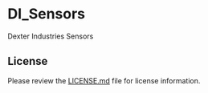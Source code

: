 # DI_Sensors
Dexter Industries Sensors 

License
-------

Please review the [LICENSE.md] file for license information.

[LICENSE.md]: ./LICENSE.md
